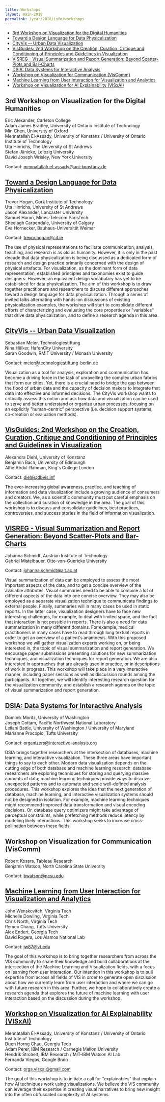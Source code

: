 ```yaml
---
title: Workshops
layout: main-2018
permalink: /year/2018/info/workshops
---
```


* [3rd Workshop on Visualization for the Digital Humanities](#digital-humanities)
* [Toward a Design Language for Data Physicalization](#dataphys)
* [CityVis -- Urban Data Visualization](#cityvis)
* [VisGuides: 2nd Workshop on the Creation, Curation, Critique and Conditioning of Principles and Guidelines in Visualization](#visguides)
* [VISREG - Visual Summarization and Report Generation: Beyond Scatter-Plots and Bar-Charts](#visreg)
* [DSIA: Data Systems for Interactive Analysis](#dsia)
* [Workshop on Visualization for Communication (VisComm)](#viscomm)
* [Machine Learning from User Interaction for Visualization and Analytics](#machine-learning)
* [Workshop on Visualization for AI Explainability (VISxAI)](#visxai)

## <a name="digital-humanities"></a> 3rd Workshop on Visualization for the Digital Humanities


Eric Alexander, Carleton College  
Adam James Bradley, University of Ontario Institute of Technology  
Min Chen, University of Oxford  
Mennatallah El-Assady, University of Konstanz / University of Ontario Institute of Technology  
Uta Hinrichs, The University of St Andrews  
Stefan Jänicke, Leipzig University  
David Joseph Wrisley, New York University

Contact: mennatallah.el-assady@uni-konstanz.de


## <a name="dataphys"></a> [Toward a Design Language for Data Physicalization](http://dataphys.org/workshops/vis18/)

Trevor Hogan, Cork Institute of Technology  
Uta Hinrichs, University of St Andrews  
Jason Alexander, Lancaster University  
Samuel Huron, Mines-Telecom ParisTech  
Sheelagh Carpendale, University of Calgary  
Eva Hornecker, Bauhaus-Universität Weimar

Contact: trevor.hogan@cit.ie

The use of physical representations to facilitate communication, analysis, teaching, and research is as old as humanity. However, it is only in the past decade that data physicalization is being discussed as a dedicated form of research and design practice primarily concerned with the design of physical artefacts. For visualization, as the dominant form of data representation, established principles and taxonomies exist to guide designers. However, an equivalent design vocabulary has yet to be established for data physicalization. The aim of this workshop is to draw together practitioners and researchers to discuss different approaches toward a design language for data physicalization. Through a series of invited talks alternating with hands-on discussions of existing physicalization examples, the workshop will start to consolidate different efforts of characterizing and evaluating the core properties or "variables" that drive data physicalization, and to define a research agenda in this area.


## <a name="cityvis"></a> [CityVis -- Urban Data Visualization](https://www.cityvis.io/workshop.html)

Sebastian Meier, Technologiestiftung  
Nina Hälker, HafenCity University  
Sarah Goodwin, RMIT University / Monash University

Contact: meier@technologiestiftung-berlin.de

Visualization as a tool for analysis, exploration and communication has become a driving force in the task of unravelling the complex urban fabrics that form our cities. Yet, there is a crucial need to bridge the gap between the flood of urban data and the capacity of decision makers to integrate that data into effective and informed decisions. The CityVis workshop wants to critically assess this notion and ask how data and visualization can be used to serve and better understand or organize urban processes, focusing on an explicitly "human-centric" perspective (i.e. decision support systems, co-creation or evaluation methods).


## <a name="visguides"></a> [VisGuides: 2nd Workshop on the Creation, Curation, Critique and Conditioning of Principles and Guidelines in Visualization](http://workshop.visguides.org)

Alexandra Diehl, University of Konstanz  
Benjamin Bach, University of Edinburgh  
Alfie Abdul-Rahman, King's College London

Contact: diehl@dbvis.inf

The ever-increasing global awareness, practice, and teaching of information and data visualization include a growing audience of consumers and creators. We, as a scientific community must put careful emphasis on the collection and curation of knowledge in the area. The goal of this workshop is to discuss and consolidate guidelines, best practices, controversies, and success stories in the field of information visualization.


## <a name="visreg"></a> [VISREG - Visual Summarization and Report Generation: Beyond Scatter-Plots and Bar-Charts](http://isgwww.cs.ovgu.de/visualisierung/visreg/)

Johanna Schmidt, Austrian Institute of Technology  
Gabriel Mistelbauer, Otto-von-Guericke University  

Contact: johanna.schmidt@ait.ac.at

Visual summarization of data can be employed to assess the most important aspects of the data, and to get a concise overview of the available attributes. Visual summaries need to be able to combine a lot of different aspects of the data into one concise overview. They may also be employed as a separate visualization technique to communicate findings to external people. Finally, summaries will in many cases be used in static reports. In the latter case, visualization designers have to face new interesting challenges, for example, to deal with limited space, and the fact that interaction is not possible in reports. There is also a need for data summarization in many different domains. For example, medical practitioners in many cases have to read through long textual reports in order to get an overview of a patient's anamnesis. With this proposed workshop we will gather visualization experts working on, or being interested in, the topic of visual summarization and report generation. We encourage paper submissions presenting solutions for new summarization techniques, and visualization techniques for report generation. We are also interested in approaches that are already used in practice, or in descriptions of work in progress. This workshop will take place in a very interactive manner, including paper sessions as well as discussion rounds among the participants. All together, we will identify interesting research question for the visualization community, and establish a research agenda on the topic of visual summarization and report generation.


## <a name="dsia"></a> [DSIA: Data Systems for Interactive Analysis](http://www.interactive-analysis.org/)

Dominik Moritz, University of Washington  
Joseph Cottam, Pacific Northwest National Laboratory  
Leilani Battle, University of Washington / University of Maryland  
Marianne Procopio, Tufts University

Contact: organizers@interactive-analysis.org

DSIA brings together researchers at the intersection of databases, machine learning, and interactive visualization. These three areas have important things to say to each other. Modern data visualization depends on the cutting edge of both database and machine learning research: database researchers are exploring techniques for storing and querying massive amounts of data; machine learning techniques provide ways to discover unexpected patterns and to automate and scale well-defined analysis procedures. This workshop explores the idea that the next generation of database, machine learning, and interactive visualization systems should not be designed in isolation. For example, machine learning techniques might recommend improved data transformation and visual encoding decisions. Or, database query optimizers might take advantage of perceptual constraints, while prefetching methods reduce latency by modeling likely interactions. This workshop seeks to increase cross-pollination between these fields.


## <a name="viscomm"></a> Workshop on Visualization for Communication (VisComm)


Robert Kosara, Tableau Research  
Benjamin Watson, North Carolina State University

Contact: bwatson@ncsu.edu


## <a name="machine-learning"></a> [Machine Learning from User Interaction for Visualization and Analytics](https://learningfromusersworkshop.github.io/)

John Wenskovitch, Virginia Tech  
Michelle Dowling, Virginia Tech  
Chris North, Virginia Tech  
Remco Chang, Tufts University  
Alex Endert, Georgia Tech  
David Rogers, Los Alamos National Lab

Contact: jw87@vt.edu

The goal of this workshop is to bring together researchers from across the VIS community to share their knowledge and build collaborations at the intersection of the Machine Learning and Visualization fields, with a focus on learning from user interaction.  Our intention in this workshop is to pull expertise from across all fields of VIS in order to generate open discussion about how we currently learn from user interaction and where we can go with future research in this area.  Further, we hope to collaboratively create a research agenda that explores the future of machine learning with user interaction based on the discussion during the workshop.


## <a name="visxai"></a> [Workshop on Visualization for AI Explainability (VISxAI)](http://visxai.io)

Mennatallah El-Assady, University of Konstanz / University of Ontario Institute of Technology  
Duen Horng Chau, Georgia Tech  
Adam Perer, IBM Research / Carnegie Mellon University  
Hendrik Strobelt, IBM Research / MIT-IBM Watson AI Lab  
Fernanda Viegas, Google Brain

Contact: orga.visxai@gmail.com

The goal of this workshop is to initiate a call for "explainables" that explain how AI techniques work using visualizations. We believe the VIS community can leverage their expertise in creating visual narratives to bring new insight into the often obfuscated complexity of AI systems.
